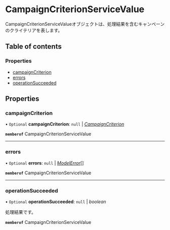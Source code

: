 # CampaignCriterionServiceValue


<div lang=\"ja\">CampaignCriterionServiceValueオブジェクトは、処理結果を含むキャンペーンのクライテリアを表します。</div> 

## Table of contents

### Properties

- [campaignCriterion](campaigncriterionservicevalue.md#campaigncriterion)
- [errors](campaigncriterionservicevalue.md#errors)
- [operationSucceeded](campaigncriterionservicevalue.md#operationsucceeded)

## Properties

### campaignCriterion

• `Optional` **campaignCriterion**: ``null`` \| [*CampaignCriterion*](campaigncriterion.md)

**`memberof`** CampaignCriterionServiceValue

___

### errors

• `Optional` **errors**: ``null`` \| [*ModelError*](modelerror.md)[]

**`memberof`** CampaignCriterionServiceValue

___

### operationSucceeded

• `Optional` **operationSucceeded**: ``null`` \| *boolean*

<div lang=\"ja\">処理結果です。</div> 

**`memberof`** CampaignCriterionServiceValue
